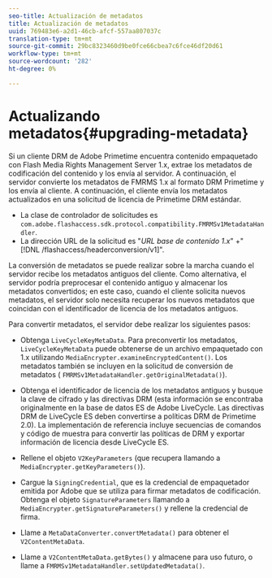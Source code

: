 ```yaml
---
seo-title: Actualización de metadatos
title: Actualización de metadatos
uuid: 769483e6-a2d1-46cb-afcf-557aa807037c
translation-type: tm+mt
source-git-commit: 29bc8323460d9be0fce66cbea7c6fce46df20d61
workflow-type: tm+mt
source-wordcount: '282'
ht-degree: 0%

---
```



# Actualizando metadatos{#upgrading-metadata}

Si un cliente DRM de Adobe Primetime encuentra contenido empaquetado con Flash Media Rights Management Server 1.x, extrae los metadatos de codificación del contenido y los envía al servidor. A continuación, el servidor convierte los metadatos de FMRMS 1.x al formato DRM Primetime y los envía al cliente. A continuación, el cliente envía los metadatos actualizados en una solicitud de licencia de Primetime DRM estándar.

* La clase de controlador de solicitudes es `com.adobe.flashaccess.sdk.protocol.compatibility.FMRMSv1MetadataHandler`.
* La dirección URL de la solicitud es &quot;*URL base de contenido 1.x*&quot; +&quot; [!DNL /flashaccess/headerconversion/v1]&quot;.

La conversión de metadatos se puede realizar sobre la marcha cuando el servidor recibe los metadatos antiguos del cliente. Como alternativa, el servidor podría preprocesar el contenido antiguo y almacenar los metadatos convertidos; en este caso, cuando el cliente solicita nuevos metadatos, el servidor solo necesita recuperar los nuevos metadatos que coincidan con el identificador de licencia de los metadatos antiguos.

Para convertir metadatos, el servidor debe realizar los siguientes pasos:

* Obtenga `LiveCycleKeyMetaData`. Para preconvertir los metadatos, `LiveCycleKeyMetaData` puede obtenerse de un archivo empaquetado con 1.x utilizando `MediaEncrypter.examineEncryptedContent()`. Los metadatos también se incluyen en la solicitud de conversión de metadatos ( `FMRMSv1MetadataHandler.getOriginalMetadata()`).

* Obtenga el identificador de licencia de los metadatos antiguos y busque la clave de cifrado y las directivas DRM (esta información se encontraba originalmente en la base de datos ES de Adobe LiveCycle. Las directivas DRM de LiveCycle ES deben convertirse a políticas DRM de Primetime 2.0). La implementación de referencia incluye secuencias de comandos y código de muestra para convertir las políticas de DRM y exportar información de licencia desde LiveCycle ES.
* Rellene el objeto `V2KeyParameters` (que recupera llamando a `MediaEncrypter.getKeyParameters()`).

* Cargue la `SigningCredential`, que es la credencial de empaquetador emitida por Adobe que se utiliza para firmar metadatos de codificación. Obtenga el objeto `SignatureParameters` llamando a `MediaEncrypter.getSignatureParameters()` y rellene la credencial de firma.

* Llame a `MetaDataConverter.convertMetadata()` para obtener el `V2ContentMetaData`.

* Llame a `V2ContentMetaData.getBytes()` y almacene para uso futuro, o llame a `FMRMSv1MetadataHandler.setUpdatedMetadata()`.

